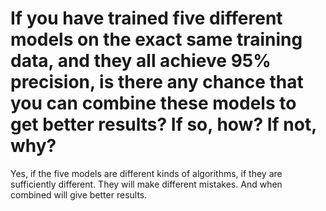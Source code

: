 # If you have trained five different models on the exact same training data, and they all achieve 95% precision, is there any chance that you can combine these models to get better results? If so, how? If not, why?

Yes, if the five models are different kinds of algorithms, if they are sufficiently different.
They will make different mistakes.
And when combined will give better results.
